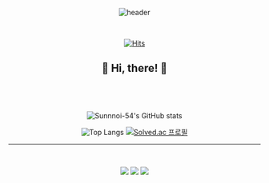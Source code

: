 <div align="center">

![header](https://capsule-render.vercel.app/api?type=cylinder&height=150&section=header&text=Sunyoung's%20blog%20&fontSize=32&animation=twinkling&color=auto&customColorList=12)

<br/>

[![Hits](https://hits.seeyoufarm.com/api/count/incr/badge.svg?url=https%3A%2F%2Fgithub.com%2Fsunnyoi-54%2Fsunnyoi-54&count_bg=%23F4BBBB&title_bg=%23555555&icon=&icon_color=%23E7E7E7&title=hits&edge_flat=false)](https://hits.seeyoufarm.com)

:seedling: **Hi, there!** :seedling:
<br/>
<br/>
---
<br/>

![Sunnnoi-54's GitHub stats](https://github-readme-stats.vercel.app/api?username=Sunnyoi-54&show_icons=true&theme=onedark)


![Top Langs](https://github-readme-stats.vercel.app/api/top-langs/?username=Sunnyoi-54&layout=compact)
[![Solved.ac 프로필](http://mazassumnida.wtf/api/generate_badge?boj=sunyoungj)](https://solved.ac/sunyoungj)
<br/>

---
<br/>

<img src="https://img.shields.io/badge/java-007396?style=for-the-badge&logo=java&logoColor=white"> <img src="https://img.shields.io/badge/spring-6DB33F?style=for-the-badge&logo=spring&logoColor=white"> <img src="https://img.shields.io/badge/github-181717?style=for-the-badge&logo=github&logoColor=white">

</div>
